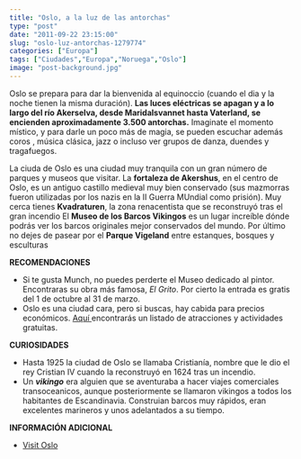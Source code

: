 ```yaml
---
title: "Oslo, a la luz de las antorchas"
type: "post"
date: "2011-09-22 23:15:00"
slug: "oslo-luz-antorchas-1279774"
categories: ["Europa"]
tags: ["Ciudades","Europa","Noruega","Oslo"]
image: "post-background.jpg"
---
```


[](/wp-content/uploads/2011/09/4e7ba1181b144s93850.jpg)

Oslo se prepara para dar la bienvenida al equinoccio (cuando el dia y la noche tienen la misma duración). **Las luces eléctricas se apagan y a lo largo del río Akerselva, desde Maridalsvannet hasta Vaterland, se encienden aproximadamente 3.500 antorchas.** Imaginate el momento místico, y para darle un poco más de magia, se pueden escuchar además coros , música clásica, jazz o incluso ver grupos de danza, duendes y tragafuegos.

 La ciuda de Oslo es una ciudad muy tranquila con un gran número de parques y museos que visitar. La **fortaleza de Akershus**, en el centro de Oslo, es un antiguo castillo medieval muy bien conservado (sus mazmorras fueron utilizadas por los nazis en la II Guerra MUndial como prisión). Muy cerca tienes **Kvadraturen**, la zona renacentista que se reconstruyó tras el gran incendio El **Museo de los Barcos Vikingos** es un lugar increíble dónde podrás ver los barcos originales mejor conservados del mundo. Por último no dejes de pasear por el **Parque Vigeland** entre estanques, bosques y esculturas

**RECOMENDACIONES**

- Si te gusta Munch, no puedes perderte el Museo dedicado al pintor. Encontraras su obra más famosa, *El Grito*. Por cierto la entrada es gratis del 1 de octubre al 31 de marzo.
- Oslo es una ciudad cara, pero si buscas, hay cabida para precios económicos. [Aquí ](http://www.visitoslo.com/es/actividades-y-attracciones-gratuitas.85955.es.html)encontrarás un listado de atracciones y actividades gratuitas.

**CURIOSIDADES**

- Hasta 1925 la ciudad de Oslo se llamaba Cristianía, nombre que le dio el rey Cristian IV cuando la reconstruyó en 1624 tras un incendio.
- Un ***vikingo*** era alguien que se aventuraba a hacer viajes comerciales transoceanicos, aunque posteriormente se llamaron vikingos a todos los habitantes de Escandinavia. Construian barcos muy rápidos, eran excelentes marineros y unos adelantados a su tiempo.

**INFORMACIÓN ADICIONAL**

- [Visit Oslo](http://www.visitoslo.com/es/10-sugerencias-.84691.es.html)